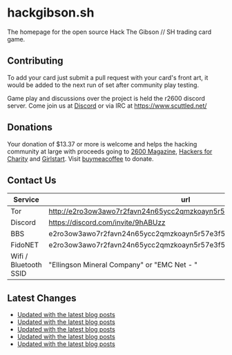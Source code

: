 # hackgibson.sh
The homepage for the open source Hack The Gibson // SH trading card game.


## Contributing

To add your card just submit a pull request with your card's front art, it would be added to the next run of set after community play testing.

Game play and discussions over the project is held the r2600 discord server. Come join us at [Discord](https://discord.com/invite/9hABUzz) or via IRC at https://www.scuttled.net/


## Donations

Your donation of $13.37 or more is welcome and helps the hacking community at large with proceeds going to [2600 Magazine](https://2600.com/), [Hackers for Charity](https://hackersforcharity.org) and [Girlstart](https://girlstart.org).  Visit [buymeacoffee](https://www.buymeacoffee.com/hackgibson.sh) to donate.


## Contact Us

Service | url
-|-
Tor | http://e2ro3ow3awo7r2favn24n65ycc2qmzkoayn5r57e3f56nvjwdcgg32ad.onion
Discord | https://discord.com/invite/9hABUzz
BBS | e2ro3ow3awo7r2favn24n65ycc2qmzkoayn5r57e3f56nvjwdcgg32ad.onion:23
FidoNET | e2ro3ow3awo7r2favn24n65ycc2qmzkoayn5r57e3f56nvjwdcgg32ad.onion:24554
Wifi / Bluetooth SSID | "Ellingson Mineral Company" or "EMC Net - <fidonet address>"

## Latest Changes
<!-- BLOG-POST-LIST:START -->
- [Updated with the latest blog posts](https://github.com/DFW2600/hackgibson.sh/commit/02f2b8b5cd689ddd0342c07301e605f2c8bcbb66)
- [Updated with the latest blog posts](https://github.com/DFW2600/hackgibson.sh/commit/accbe84547f96cfc1b28110068575cc32baf532e)
- [Updated with the latest blog posts](https://github.com/DFW2600/hackgibson.sh/commit/c172c5704303ca2898642c4de15492c55029bca5)
- [Updated with the latest blog posts](https://github.com/DFW2600/hackgibson.sh/commit/4d2bdd7f791190a1ec985e5cb5b68414fb0a3981)
- [Updated with the latest blog posts](https://github.com/DFW2600/hackgibson.sh/commit/0f2aee8ee3f5fdbd29e947f044f861a0bc639bb9)
<!-- BLOG-POST-LIST:END -->
